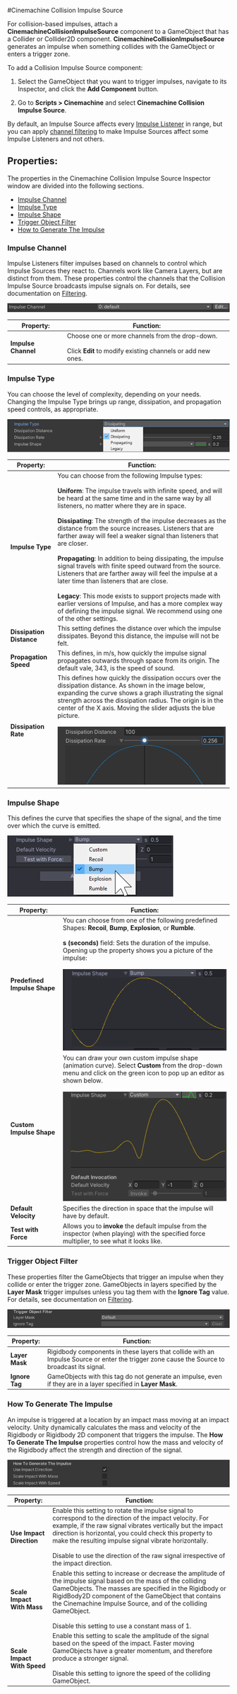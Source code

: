 #Cinemachine Collision Impulse Source

For collision-based impulses, attach a **CinemachineCollisionImpulseSource** component to a GameObject that has a Collider or Collider2D component. **CinemachineCollisionImpulseSource** generates an impulse when something collides with the GameObject or enters a trigger zone. 

To add a Collision Impulse Source component:

1. Select the GameObject that you want to trigger impulses, navigate to its Inspector, and click the **Add Component** button.

2. Go to **Scripts > Cinemachine** and select **Cinemachine Collision Impulse Source**.

By default, an Impulse Source affects every [Impulse Listener](CinemachineImpulseListener.md) in range, but you can apply [channel filtering](CinemachineImpulseFiltering.md#ChannelFiltering) to make Impulse Sources affect some Impulse Listeners and not others. 

## Properties:

The properties in the Cinemachine Collision Impulse Source Inspector window are divided into the following sections.

- [Impulse Channel](#ImpulseChannel) 
- [Impulse Type](#ImpulseType)
- [Impulse Shape](#ImpulseShape) 
- [Trigger Object Filter](#TriggerObject)
- [How to Generate The Impulse](#GenerateImpulse)

<a name="ImpulseChannel"></a>
### Impulse Channel

Impulse Listeners filter impulses based on channels to control which Impulse Sources they react to. Channels work like Camera Layers, but are distinct from them. These properties control the channels that the Collision Impulse Source broadcasts impulse signals on. For details, see documentation on [Filtering](CinemachineImpulseFiltering.md).

![](images/InspectorImpulseSourceChannel.png)

| **Property:**       | **Function:**                                                |
| ------------------- | ------------------------------------------------------------ |
| **Impulse Channel** | Choose one or more channels from the drop-down.<br /><br />Click **Edit** to modify existing channels or add new ones. |


<a name="ImpulseType"></a>
### Impulse Type

You can choose the level of complexity, depending on your needs. Changing the Impulse Type brings up range, dissipation, and propagation speed controls, as appropriate. 

![](images/ImpulseType.png)

| Property:| Function:|
|--|--|
|**Impulse Type**|You can choose from the following Impulse types:<br /><br />**Uniform**: The impulse travels with infinite speed, and will be heard at the same time and in the same way by all listeners, no matter where they are in space.<br /><br />**Dissipating**: The strength of the impulse decreases as the distance from the source increases. Listeners that are farther away will feel a weaker signal than listeners that are closer.<br /><br />**Propagating**: In addition to being dissipating, the impulse signal travels with finite speed outward from the source. Listeners that are farther away will feel the impulse at a later time than listeners that are close. <br /><br> **Legacy**: This mode exists to support projects made with earlier versions of Impulse, and has a more complex way of defining the impulse signal. We recommend using one of the other settings.|
|**Dissipation Distance**|This setting defines the distance over which the impulse dissipates. Beyond this distance, the impulse will not be felt.|
|**Propagation Speed**| This defines, in m/s, how quickly the impulse signal propagates outwards through space from its origin. The default vale, 343, is the speed of sound.|
|**Dissipation Rate**|This defines how quickly the dissipation occurs over the dissipation distance. As shown in the image below, expanding the curve shows a graph illustrating the signal strength across the dissipation radius. The origin is in the center of the X axis. Moving the slider adjusts the blue picture.<br /><br>![](images/DissipationRate.png)|


<a name="ImpulseShape"></a>
### Impulse Shape

This defines the curve that specifies the shape of the signal, and the time over which the curve is emitted.

![](images/ImpulseShape.png)

| Property:| Function:|
|--|--|
|**Predefined Impulse Shape**|You can choose from one of the following predefined Shapes: **Recoil**, **Bump**, **Explosion**, or **Rumble**.<br /><br> **s (seconds)** field: Sets the duration of the impulse. Opening up the property shows you a picture of the impulse:<br /><br>![](images/ImpulsePicture.png)|
|**Custom Impulse Shape**|You can draw your own custom impulse shape (animation curve). Select **Custom** from the drop-down menu and click on the green icon to pop up an editor as shown below.<br /><br>![](images/ImpulseShapeCustom.png)|
|**Default Velocity**|Specifies the direction in space that the impulse will have by default.|
|**Test with Force**| Allows you to **invoke** the default impulse from the inspector (when playing) with the specified force multiplier, to see what it looks like.|

<a name="TriggerObject"></a>
### Trigger Object Filter

These properties filter the GameObjects that trigger an impulse when they collide or enter the trigger zone. GameObjects in layers specified by the **Layer Mask** trigger impulses unless you tag them with the **Ignore Tag** value. For details, see documentation on [Filtering](CinemachineImpulseFiltering.md).

![](images/TriggerObjectFilter.png)

| Property:      | Function:                                                    |
| -------------- | ------------------------------------------------------------ |
| **Layer Mask** | Rigidbody components in these layers that collide with an Impulse Source or enter the trigger zone cause the Source to broadcast its signal. |
| **Ignore Tag** | GameObjects with this tag do not generate an impulse, even if they are in a layer specified in **Layer Mask**. |


<a name="GenerateImpulse"></a>
### How To Generate The Impulse

An impulse is triggered at a location by an impact mass moving at an impact velocity. Unity dynamically calculates the mass and velocity of the Rigidbody or Rigidbody 2D component that triggers the impulse. The **How To Generate The Impulse** properties control how the mass and velocity of the Rigidbody affect the strength and direction of the signal. 

![](images/GenerateImpulse.png)

| Property:                   | Function:                                                    |
| --------------------------- | ------------------------------------------------------------ |
| **Use Impact Direction**    | Enable this setting to rotate the impulse signal to correspond to the direction of the impact velocity. For example, if the raw signal vibrates vertically but the impact direction is horizontal, you could check this property to make the resulting impulse signal vibrate horizontally.  <br /><br />Disable to use the direction of the raw signal irrespective of the impact direction. |
| **Scale Impact With Mass**  | Enable this setting to increase or decrease the amplitude of the impulse signal based on the mass of the colliding GameObjects. The masses are specified in the Rigidbody or RigidBody2D component of the GameObject that contains the Cinemachine Impulse Source, and of the colliding GameObject.  <br /><br />Disable this setting to use a constant mass of 1. |
| **Scale Impact With Speed** | Enable this setting to scale the amplitude of the signal based on the speed of the impact. Faster moving GameObjects have a greater momentum, and therefore produce a stronger signal. <br /><br />Disable this setting to ignore the speed of the colliding GameObject. |
